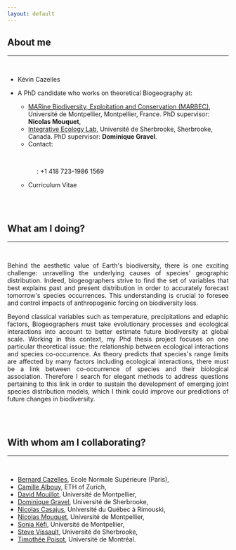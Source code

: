 ```yaml
---
layout: default
---
```




## About me
<hr>
<br/>

- Kévin Cazelles
- A PhD candidate who works on theoretical Biogeography at:
    - [MARine Biodiversity, Exploitation and Conservation (MARBEC)](http://www.umr-marbec.fr/fr), Université de Montpellier, Montpellier, France. PhD supervisor: **Nicolas Mouquet**,
    - [Integrative Ecology Lab](http://ielab.recherche.usherbrooke.ca), Université de Sherbrooke, Sherbrooke, Canada. PhD supervisor:  **Dominique Gravel**.
    - Contact:

    &nbsp;&nbsp;&nbsp;&nbsp;&nbsp;&nbsp;&nbsp;&nbsp;&nbsp;&nbsp;
    [<i class="fa fa-envelope fa-2x"></i>](mailto:kevin.cazelles@um2.fr)
    &nbsp;&nbsp;
    [<i class="fa fa-github fa-2x"></i>](https://github.com/KevCaz)
    &nbsp;&nbsp;
    [<i class="ai ai-orcid ai-2x"></i>](http://orcid.org/0000-0001-6619-9874)
    &nbsp;&nbsp;
    [<i class="fa fa-linkedin fa-2x"></i>](https://www.linkedin.com/in/kevin-cazelles-51552283)
    &nbsp;&nbsp;
    [<i class="ai ai-mendeley ai-2x"></i>](https://www.mendeley.com/profiles/kevin-cazelles/)
    &nbsp;&nbsp;
    [<i class="ai ai-researchgate-square ai-2x"></i>](https://www.researchgate.net/profile/Kevin_Cazelles)

    &nbsp;&nbsp;&nbsp;&nbsp;&nbsp;&nbsp;&nbsp;&nbsp;&nbsp;&nbsp;
    <i class="fa fa-phone fa-2x" aria-hidden="true"></i> : +1 418 723-1986 1569

    - Curriculum Vitae &nbsp;[<i class="fa fa-file-pdf-o  fa-2x"></i>]({{site.baseurl}}/assets/CV_KevCaz/CV_KevCaz.pdf) &nbsp;[<i class="fa  fa-download  fa-2x"></i>]({{site.baseurl}}/assets/CV_KevCaz.zip)

<br/><br/>

## What am I doing?
<hr>
<br/>

<p style='text-align: justify;'>
Behind the aesthetic value of Earth's biodiversity, there is one exciting challenge: unravelling the underlying causes of species' geographic distribution. Indeed, biogeographers strive to find the set of variables that best explains past and present distribution in order to accurately forecast tomorrow's species occurrences. This understanding is crucial to foresee and control impacts of anthropogenic forcing on biodiversity loss.
</p>
<p style='text-align: justify;'>
Beyond classical variables such as temperature, precipitations and edaphic factors, Biogeographers must take evolutionary processes and ecological interactions into account to better estimate future biodiversity at global scale. Working in this context, my Phd thesis project focuses on one particular theoretical issue: the relationship between ecological interactions and species co-occurrence. As theory predicts that species's range limits are affected by many factors including ecological interactions, there must be a link between co-occurrence of species and their biological association. Therefore I search for elegant methods to address questions pertaining to this link in order to sustain the development of emerging joint species distribution models, which I think could improve our predictions of future changes in biodiversity.
</p>

<br/><br/>


## With whom am I collaborating?
<hr>
<br/>

*   [Bernard Cazelles](http://www.biologie.ens.fr/~cazelles/bernard/Welcome.html), Ecole Normale Supérieure (Paris),
*   [Camille Albouy](http://albouycamille.free.fr/),  ETH of Zurich,
*   [David Mouillot](http://www.umr-marbec.fr/mouillot-david.html), Université de Montpellier,
*   [Dominique Gravel](http://qcbs.ca/fr/membres/les-chercheurs/?profile=89), Université de Sherbrooke,
*   [Nicolas Casajus](http://www.uqar.ca/specialistes/equipe/casajus-nicolas/), Université du Québec à Rimouski,
*   [Nicolas Mouquet](http://nicolasmouquet.free.fr), Université de Montpellier,
*   [Sonia Kéfi](http://sonia.kefi.fr), Université de Montpellier,
*   [Steve Vissault](http://steveviss.github.io), Université de Sherbrooke,
*   [Timothée Poisot](http://poisotlab.io), Université de Montréal.
